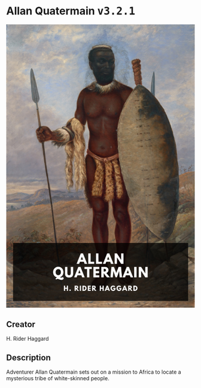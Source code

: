 
# Allan Quatermain <kbd>v3.2.1</kbd>

<center>
  <img src="./cover-1024.jpg"/>
</center>

## Creator
H. Rider Haggard

## Description
Adventurer Allan Quatermain sets out on a mission to Africa to locate a mysterious tribe of white-skinned people.
